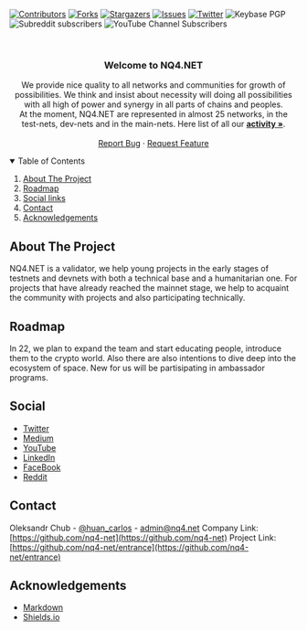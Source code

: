 [![Contributors][contributors-shield]][contributors-url]
[![Forks][forks-shield]][forks-url]
[![Stargazers][stars-shield]][stars-url]
[![Issues][issues-shield]][issues-url]
[![Twitter][twitter-shield]][twitter-url]
![Keybase PGP](https://img.shields.io/keybase/pgp/plusua)
![Subreddit subscribers](https://img.shields.io/reddit/subreddit-subscribers/NQ4?style=social)
![YouTube Channel Subscribers](https://img.shields.io/youtube/channel/subscribers/UCxf3QRE9wbjDPEF7XdqtHXw?style=social)

<!-- PROJECT LOGO -->
<br />
<p align="center">

  <h3 align="center">Welcome to NQ4.NET</h3>

  <p align="center">
 We provide nice quality to all networks and communities for growth of possibilities.
We think and insist about necessity will doing all possibilities with all high of power and synergy in all parts of chains and peoples.
    <br />
    At the moment, NQ4.NET are represented in almost 25 networks, in the test-nets, dev-nets and in the main-nets. Here list of all our <a href="https://github.com/nq4-net/entrance/blob/main/activity.md"><strong>activity »</strong></a>.
    <br />
    <br />
    <a href="https://github.com/nq4-net/entrance/issues">Report Bug</a>
    ·
    <a href="https://github.com/nq4-net/entrance/issues">Request Feature</a>
  </p>
</p>
<!-- TABLE OF CONTENTS -->
<details open="open">
  <summary>Table of Contents</summary>
  <ol>
    <li><a href="#about-the-project">About The Project</a></li>
    <li><a href="#roadmap">Roadmap</a></li>
    <li><a href="#social">Social links</a></li>
    <li><a href="#contact">Contact</a></li>
    <li><a href="#acknowledgements">Acknowledgements</a></li>
  </ol>
</details>

<!-- ABOUT THE PROJECT -->
## About The Project

NQ4.NET is a validator, we help young projects in the early stages of testnets and devnets with both a technical base and a humanitarian one. For projects that have already reached the mainnet stage, we help to acquaint the community with projects and also participating technically.

<!-- ROADMAP -->
## Roadmap

In 22, we plan to expand the team and start educating people, introduce them to the crypto world. Also there are also intentions to dive deep into the ecosystem of space. New for us will be partisipating in ambassador programs.

<!-- SOCIAL -->
## Social
- [Twitter](https://twitter.com/nq4_net)
- [Medium](https://blog.nq4.net)
- [YouTube](https://www.youtube.com/channel/UCxf3QRE9wbjDPEF7XdqtHXw)
- [LinkedIn](https://www.linkedin.com/company/nq4-net/)
- [FaceBook](https://www.facebook.com/NQ4-101639349114420)
- [Reddit](https://www.reddit.com/r/NQ4/)

<!-- CONTACT -->
## Contact

Oleksandr Chub - [@huan_carlos](https://twitter.com/huan_carlos) - admin@nq4.net
Company Link: [https://github.com/nq4-net](https://github.com/nq4-net)
Project Link: [https://github.com/nq4-net/entrance](https://github.com/nq4-net/entrance)

<!-- ACKNOWLEDGEMENTS -->
## Acknowledgements
* [Markdown](https://daringfireball.net/projects/markdown/)
* [Shields.io](https://shields.io)

[contributors-shield]: https://img.shields.io/github/contributors/nq4-net/entrance
[contributors-url]: https://github.com/nq4-net/entrance/graphs/contributors
[forks-shield]: https://img.shields.io/github/forks/nq4-net/entrance
[forks-url]: https://github.com/nq4-net/entrance/network/members
[stars-shield]: https://img.shields.io/github/stars/nq4-net/entrance
[stars-url]: https://github.com/nq4-net/entrance/stargazers
[issues-shield]: https://img.shields.io/github/issues/nq4-net/entrance
[issues-url]: https://github.com/nq4-net/entrance/issues
[twitter-shield]: https://img.shields.io/twitter/url?url=https%3A%2F%2Fgithub.com%2Fnq4-net%2Fentrance%2F
[twitter-url]: https://twitter.com/nq4_net